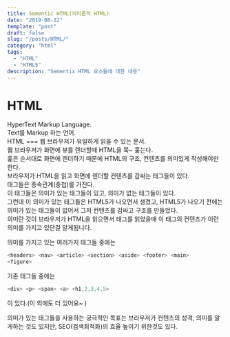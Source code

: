 ```yaml
---
title: Sementic HTML(의미론적 HTML)
date: "2019-08-22"
template: "post"
draft: false
slug: "/posts/HTML/"
category: "html"
tags:
  - "HTML"
  - "HTML5"
description: "Sementix HTML 요소들에 대한 내용"
---
```


# HTML

HyperText Markup Language.  
Text를 Markup 하는 언어.  
HTML === 웹 브라우저가 유일하게 읽을 수 있는 문서.  
웹 브라우저가 화면에 뷰를 렌더할때 HTML을 쭉~ 훑는다.  
훑은 순서대로 화면에 렌더하기 때문에 HTML의 구조, 컨텐츠를 의미있게 작성해야만 한다.  
브라우저가 HTML을 읽고 화면에 렌더할 컨텐츠를 감싸는 태그들이 있다.  
태그들은 종속관계(중첩)를 가진다.  
이 태그들은 의미가 있는 태그들이 있고, 의미가 없는 태그들이 있다.  
그런데 이 의미가 있는 태그들은 HTML5가 나오면서 생겼고, HTML5가 나오기 전에는 의미가 있는 태그들이 없어서 그저 컨텐츠를 감싸고 구조를 만들었다.  
의미란 것이 브라우저가 HTML을 읽으면서 태그를 읽었을때 이 태그의 컨텐츠가 이런 의미를 가지고 있단걸 알게됩니다.

의미를 가지고 있는 여러가지 태그들 중에는

```js
<headers> <nav> <article> <section> <aside> <footer> <main>
<figure>
```

기존 태그들 중에는

```js
<div> <p> <span> <a> <h1,2,3,4,5>
```

이 있다.(이 외에도 더 있어요~ )

의미가 있는 태그들을 사용하는 궁극적인 목표는
브라우저가 컨텐츠의 성격, 의미를 알게하는 것도 있지만, SEO(검색최적화)의 효율 높이기 위한것도 있다.
